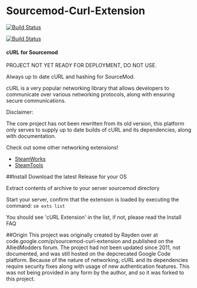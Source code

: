 # Sourcemod-Curl-Extension
[![Build Status](https://travis-ci.com/github/Versatile-BFG/Sourcemod-Curl-Extension.svg?branch=master)](https://travis-ci.com/github/Versatile-BFG/Sourcemod-Curl-Extension)

[![Build Status](https://ci.appveyor.com/api/projects/status/github/Sourcemod-Curl-Extension/sourcemod-curl-extension?branch=master&svg=true)](https://ci.appveyor.com/project/cyken/sourcemod-curl-extension)


#### cURL for Sourcemod
PROJECT NOT YET READY FOR DEPLOYMENT, DO NOT USE.

Always up to date cURL and hashing for SourceMod.

cURL is a very popular networking library that allows developers to communicate over various networking protocols, along with
ensuring secure communications.

Disclaimer:

The core project has not been rewritten from its old version, this platform only serves to supply up to date builds of cURL and its dependencies,
along with documentation.

Check out some other networking extensions!
* [SteamWorks](https://forums.alliedmods.net/showthread.php?t=229556)
* [SteamTools](https://forums.alliedmods.net/showthread.php?t=170630)

##Install
Download the latest Release for your OS

Extract contents of archive to your server sourcemod directory

Start your server, confirm that the extension is loaded by executing the command:
```sm exts list```

You should see 'cURL Extension' in the list, if not, please read the Install FAQ



##Origin
This project was originally created by Rayden over at code.google.com/p/sourcemod-curl-extension and published on the AlliedModders
forum. The project had not been updated since 2011, not documented, and was still hosted on the depcrecated Google Code platform.
Because of the nature of networking, cURL and its dependencies require security fixes along with usage of new authentication features.
This was not being provided in any form by the author, and so it was forked to this project.
